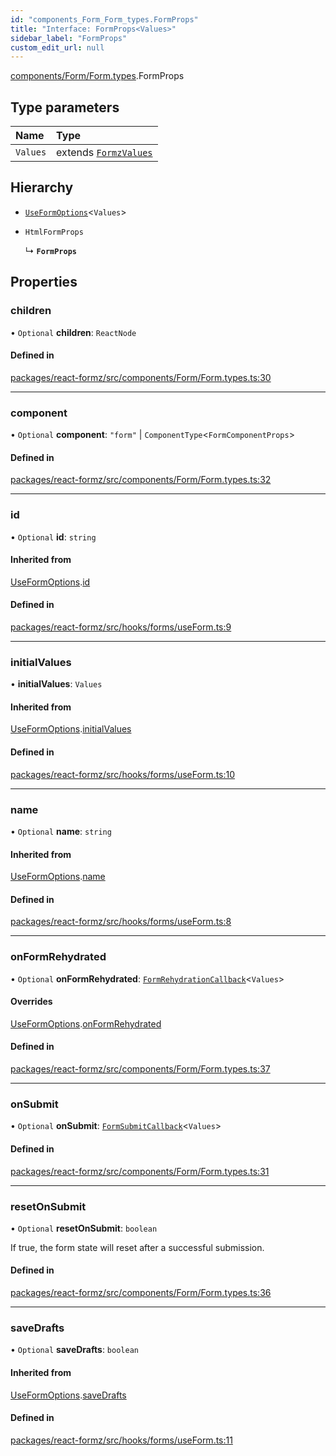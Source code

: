 ```yaml
---
id: "components_Form_Form_types.FormProps"
title: "Interface: FormProps<Values>"
sidebar_label: "FormProps"
custom_edit_url: null
---
```


[components/Form/Form.types](../modules/components_Form_Form_types.md).FormProps

## Type parameters

| Name | Type |
| :------ | :------ |
| `Values` | extends [`FormzValues`](../modules/types_form.md#formzvalues) |

## Hierarchy

- [`UseFormOptions`](hooks_forms_useForm.UseFormOptions.md)<`Values`\>

- `HtmlFormProps`

  ↳ **`FormProps`**

## Properties

### children

• `Optional` **children**: `ReactNode`

#### Defined in

[packages/react-formz/src/components/Form/Form.types.ts:30](https://github.com/ZerryStack/react-formz/blob/main/packages/react-formz/src/components/Form/Form.types.ts#L30)

___

### component

• `Optional` **component**: ``"form"`` \| `ComponentType`<`FormComponentProps`\>

#### Defined in

[packages/react-formz/src/components/Form/Form.types.ts:32](https://github.com/ZerryStack/react-formz/blob/main/packages/react-formz/src/components/Form/Form.types.ts#L32)

___

### id

• `Optional` **id**: `string`

#### Inherited from

[UseFormOptions](hooks_forms_useForm.UseFormOptions.md).[id](hooks_forms_useForm.UseFormOptions.md#id)

#### Defined in

[packages/react-formz/src/hooks/forms/useForm.ts:9](https://github.com/ZerryStack/react-formz/blob/main/packages/react-formz/src/hooks/forms/useForm.ts#L9)

___

### initialValues

• **initialValues**: `Values`

#### Inherited from

[UseFormOptions](hooks_forms_useForm.UseFormOptions.md).[initialValues](hooks_forms_useForm.UseFormOptions.md#initialvalues)

#### Defined in

[packages/react-formz/src/hooks/forms/useForm.ts:10](https://github.com/ZerryStack/react-formz/blob/main/packages/react-formz/src/hooks/forms/useForm.ts#L10)

___

### name

• `Optional` **name**: `string`

#### Inherited from

[UseFormOptions](hooks_forms_useForm.UseFormOptions.md).[name](hooks_forms_useForm.UseFormOptions.md#name)

#### Defined in

[packages/react-formz/src/hooks/forms/useForm.ts:8](https://github.com/ZerryStack/react-formz/blob/main/packages/react-formz/src/hooks/forms/useForm.ts#L8)

___

### onFormRehydrated

• `Optional` **onFormRehydrated**: [`FormRehydrationCallback`](../modules/types_form.md#formrehydrationcallback)<`Values`\>

#### Overrides

[UseFormOptions](hooks_forms_useForm.UseFormOptions.md).[onFormRehydrated](hooks_forms_useForm.UseFormOptions.md#onformrehydrated)

#### Defined in

[packages/react-formz/src/components/Form/Form.types.ts:37](https://github.com/ZerryStack/react-formz/blob/main/packages/react-formz/src/components/Form/Form.types.ts#L37)

___

### onSubmit

• `Optional` **onSubmit**: [`FormSubmitCallback`](../modules/types_form.md#formsubmitcallback)<`Values`\>

#### Defined in

[packages/react-formz/src/components/Form/Form.types.ts:31](https://github.com/ZerryStack/react-formz/blob/main/packages/react-formz/src/components/Form/Form.types.ts#L31)

___

### resetOnSubmit

• `Optional` **resetOnSubmit**: `boolean`

If true, the form state will reset after a successful submission.

#### Defined in

[packages/react-formz/src/components/Form/Form.types.ts:36](https://github.com/ZerryStack/react-formz/blob/main/packages/react-formz/src/components/Form/Form.types.ts#L36)

___

### saveDrafts

• `Optional` **saveDrafts**: `boolean`

#### Inherited from

[UseFormOptions](hooks_forms_useForm.UseFormOptions.md).[saveDrafts](hooks_forms_useForm.UseFormOptions.md#savedrafts)

#### Defined in

[packages/react-formz/src/hooks/forms/useForm.ts:11](https://github.com/ZerryStack/react-formz/blob/main/packages/react-formz/src/hooks/forms/useForm.ts#L11)
